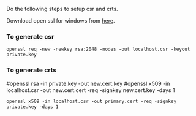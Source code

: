 Do the following steps to setup csr and crts.

Download open ssl for windows from [here](http://gnuwin32.sourceforge.net/packages/openssl.htm).

### To generate csr

`openssl req -new -newkey rsa:2048 -nodes -out localhost.csr -keyout private.key`

### To generate crts
#openssl rsa -in private.key -out new.cert.key
#openssl x509 -in localhost.csr -out new.cert.cert -req -signkey new.cert.key -days 1

`openssl x509 -in localhost.csr -out primary.cert -req -signkey private.key -days 1`
